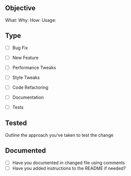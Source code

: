 ## Objective
What:
Why:
How: 
Usage:

## Type

- [ ] Bug Fix
- [ ] New Feature
- [ ] Performance Tweaks
- [ ] Style Tweaks
- [ ] Code Refactoring
- [ ] Documentation
- [ ] Tests


## Tested

Outline the approach you've taken to test the change


## Documented

- [ ] Have you documented in changed file using comments
- [ ] Have you added instructions to the README if needed?
